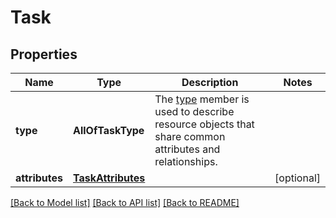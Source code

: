 # Task

## Properties
Name | Type | Description | Notes
------------ | ------------- | ------------- | -------------
**type** | **AllOfTaskType** | The [type](https://jsonapi.org/format/#document-resource-object-identification) member is used to describe resource objects that share common attributes and relationships. | 
**attributes** | [**TaskAttributes**](TaskAttributes.md) |  | [optional] 

[[Back to Model list]](../README.md#documentation-for-models) [[Back to API list]](../README.md#documentation-for-api-endpoints) [[Back to README]](../README.md)

